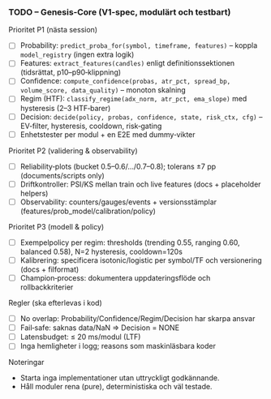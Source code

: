 ### TODO – Genesis‑Core (V1-spec, modulärt och testbart)

Prioritet P1 (nästa session)

- [ ] Probability: `predict_proba_for(symbol, timeframe, features)` – koppla `model_registry` (ingen extra logik)
- [ ] Features: `extract_features(candles)` enligt definitionssektionen (tidsrättat, p10–p90‑klippning)
- [ ] Confidence: `compute_confidence(probas, atr_pct, spread_bp, volume_score, data_quality)` – monoton skalning
- [ ] Regim (HTF): `classify_regime(adx_norm, atr_pct, ema_slope)` med hysteresis (2–3 HTF‑barer)
- [ ] Decision: `decide(policy, probas, confidence, state, risk_ctx, cfg)` – EV‑filter, hysteresis, cooldown, risk‑gating
- [ ] Enhetstester per modul + en E2E med dummy‑vikter

Prioritet P2 (validering & observability)

- [ ] Reliability‑plots (bucket 0.5–0.6/…/0.7–0.8); tolerans ±7 pp (documents/scripts only)
- [ ] Driftkontroller: PSI/KS mellan train och live features (docs + placeholder helpers)
- [ ] Observability: counters/gauges/events + versionsstämplar (features/prob_model/calibration/policy)

Prioritet P3 (modell & policy)

- [ ] Exempelpolicy per regim: thresholds (trending 0.55, ranging 0.60, balanced 0.58), N=2 hysteresis, cooldown=120s
- [ ] Kalibrering: specificera isotonic/logistic per symbol/TF och versionering (docs + filformat)
- [ ] Champion‑process: dokumentera uppdateringsflöde och rollbackkriterier

Regler (ska efterlevas i kod)

- [ ] No overlap: Probability/Confidence/Regim/Decision har skarpa ansvar
- [ ] Fail‑safe: saknas data/NaN ⇒ Decision = NONE
- [ ] Latensbudget: ≤ 20 ms/modul (LTF)
- [ ] Inga hemligheter i logg; reasons som maskinläsbara koder

Noteringar

- Starta inga implementationer utan uttryckligt godkännande.
- Håll moduler rena (pure), deterministiska och väl testade.
